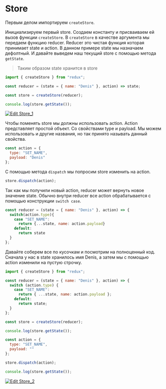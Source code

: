 # Store

Первым делом импортируем `createStore`.

Инициализируем первый storе. Создаем константу и присваиваем ей вызов функции `createStore`. В `createStore` в качестве аргумента мы передаем функцию reducer. Reducer это чистая функция которая принимает state и action. В данном примере state мы назначаем дефолтный. И давайте выведем наш текущий store с помощью метода `getState`.

> Таким образом state хранится в store

```javascript
import { createStore } from "redux";

const reducer = (state = { name: "Denis" }, action) => state;

const store = createStore(reducer);

console.log(store.getState());
```

[![Edit Store_1](https://codesandbox.io/static/img/play-codesandbox.svg)](https://codesandbox.io/s/yw6wn69qoj?expanddevtools=1)

Чтобы поменять store мы должны использовать action. Action представляет простой объект. Со свойствами type и payload. Мы можем использовать и другие названия, но так принято называть данный свойства.

```javascript
const action = {
  type: "SET_NAME",
  payload: "Denis"
};
```

С помощью метода `dispatch` мы попросим store изменить на action.

```javascript
store.dispatch(action);
```

Так как мы получили новый action, reducer может вернуть новое значение state. Обычно внутри reducer все action обрабатывается с помощью конструкции `switch case`.

```javascript
const reducer = (state = { name: "Denis" }, action) => {
  switch(action.type){
    case "SET_NAME":
      return {...state, name: action.payload}
    default:
      return state
  }
};
```

Давайте соберем все по кусочкам и посмотрим на полноценный код. Сначала у нас в state хранилось имя Denis, а затем мы с помощью action изменили на пустую строчку.

```javascript
import { createStore } from "redux";

const reducer = (state = { name: "Denis" }, action) => {
  switch (action.type) {
    case "SET_NAME":
      return { ...state, name: action.payload };
    default:
      return state;
  }
};

const store = createStore(reducer);

console.log(store.getState());

const action = {
  type: "SET_NAME",
  payload: ""
};

store.dispatch(action);

console.log(store.getState());
```

[![Edit Store_2](https://codesandbox.io/static/img/play-codesandbox.svg)](https://codesandbox.io/s/zlw4r7plkm?expanddevtools=1)
